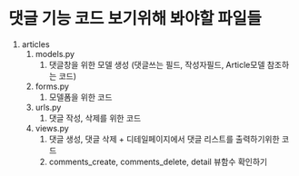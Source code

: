 # 댓글 기능 코드 보기위해 봐야할 파일들
1. articles
   1. models.py
      1. 댓글창을 위한 모델 생성 (댓글쓰는 필드, 작성자필드, Article모델 참조하는 코드)
   2. forms.py
      1. 모델폼을 위한 코드
   3. urls.py
      1. 댓글 작성, 삭제를 위한 코드
   4. views.py
      1. 댓글 생성, 댓글 삭제 + 디테일페이지에서 댓글 리스트를 출력하기위한 코드 
      2. comments_create, comments_delete, detail 뷰함수 확인하기 